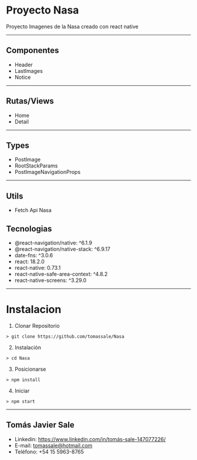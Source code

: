 # Proyecto Nasa
Proyecto Imagenes de la Nasa creado con react native

---
## Componentes
- Header
- LastImages
- Notice
---
## Rutas/Views
* Home
* Detail
---
## Types
* PostImage
* RootStackParams
* PostImageNavigationProps
---
## Utils
* Fetch Api Nasa
## Tecnologias
* @react-navigation/native: ^6.1.9
* @react-navigation/native-stack: ^6.9.17
* date-fns: ^3.0.6
* react: 18.2.0
* react-native: 0.73.1
* react-native-safe-area-context: ^4.8.2
* react-native-screens: ^3.29.0
---
# Instalacion
1. Clonar Repositorio
```
> git clone https://github.com/tomassale/Nasa
```
2. Instalación
```
> cd Nasa
```
3. Posicionarse
```
> npm install
```
4. Iniciar
```
> npm start
```
---
## Tomás Javier Sale
* Linkedin: https://www.linkedin.com/in/tomás-sale-147077226/
* E-mail: tomassale@hotmail.com
* Teléfono: +54 15 5963-8765
